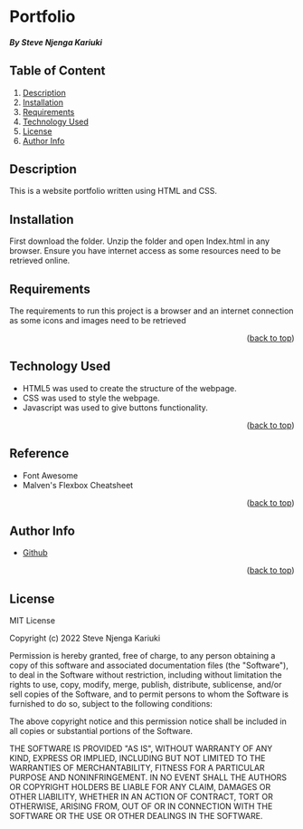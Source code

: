 # Portfolio
 ##### By Steve Njenga Kariuki

<div id="top"></div>

 ## Table of Content

<ol>
  <li><a href="#description">Description</a></li>
  <li><a href="#installation">Installation</a></li>
  <li><a href="#requirements">Requirements</a></li>
  <li><a href="#technology-used">Technology Used</a></li>
  <li><a href="#license">License</a></li>
  <li><a href="#author-info">Author Info</a></li>

 </ol>
 
 ## Description
 <p>This is  a website portfolio written using HTML and CSS. </p>
 
 
 ## Installation
 
 <p> First download the folder. Unzip the folder and open Index.html in any browser. Ensure you have internet access as some resources need to be retrieved online.</p>
 
 ## Requirements
<p>The requirements to run this project is a browser and an internet connection as some icons and images need to be retrieved</p>

<p align="right">(<a href="#top">back to top</a>)</p>

 ## Technology Used
 * HTML5 was used to create the structure of the webpage.
 * CSS was used to style the webpage.
 * Javascript was used to give buttons functionality.

<p align="right">(<a href="#top">back to top</a>)</p>

## Reference
 * Font Awesome
 * Malven's Flexbox Cheatsheet

<p align="right">(<a href="#top">back to top</a>)</p>

## Author Info
<ul>
 <li><a href="https://github.com/Steve664?tab=repositories">Github</a></li>
</ul>
 <p align="right">(<a href="#top">back to top</a>)</p>

## License 
 MIT License

Copyright (c) 2022 Steve Njenga Kariuki

Permission is hereby granted, free of charge, to any person obtaining a copy
of this software and associated documentation files (the "Software"), to deal
in the Software without restriction, including without limitation the rights
to use, copy, modify, merge, publish, distribute, sublicense, and/or sell
copies of the Software, and to permit persons to whom the Software is
furnished to do so, subject to the following conditions:

The above copyright notice and this permission notice shall be included in all
copies or substantial portions of the Software.

THE SOFTWARE IS PROVIDED "AS IS", WITHOUT WARRANTY OF ANY KIND, EXPRESS OR
IMPLIED, INCLUDING BUT NOT LIMITED TO THE WARRANTIES OF MERCHANTABILITY,
FITNESS FOR A PARTICULAR PURPOSE AND NONINFRINGEMENT. IN NO EVENT SHALL THE
AUTHORS OR COPYRIGHT HOLDERS BE LIABLE FOR ANY CLAIM, DAMAGES OR OTHER
LIABILITY, WHETHER IN AN ACTION OF CONTRACT, TORT OR OTHERWISE, ARISING FROM,
OUT OF OR IN CONNECTION WITH THE SOFTWARE OR THE USE OR OTHER DEALINGS IN THE
SOFTWARE.

